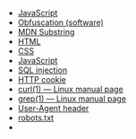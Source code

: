* [JavaScript](https://en.wikipedia.org/wiki/JavaScript)
* [Obfuscation (software)](https://en.wikipedia.org/wiki/Obfuscation_(software))
* [MDN Substring](https://developer.mozilla.org/en-US/docs/Web/JavaScript/Reference/Global_Objects/String/substring)
* [HTML](https://en.wikipedia.org/wiki/HTML)
* [CSS](https://en.wikipedia.org/wiki/CSS)
* [JavaScript](https://en.wikipedia.org/wiki/JavaScript)
* [SQL injection](https://en.wikipedia.org/wiki/SQL_injection)
* [HTTP cookie](https://en.wikipedia.org/wiki/HTTP_cookie)
* [curl(1) — Linux manual page](https://man7.org/linux/man-pages/man1/curl.1.html)
* [grep(1) — Linux manual page](https://man7.org/linux/man-pages/man1/grep.1.html)
* [User-Agent header](https://en.wikipedia.org/wiki/User-Agent_header)
* [robots.txt](https://en.wikipedia.org/wiki/Robots.txt)
* 

